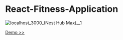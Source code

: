 # React-Fitness-Application
![localhost_3000_(Nest Hub Max)__1](https://github.com/me782003/React-Fitness-Application/assets/92800995/c3cdc830-f9ed-40e9-bfff-a6afbbf001f6)

[Demo >>](https://65775bafe97ae53378a35c3c--jovial-marigold-19cf07.netlify.app/)
